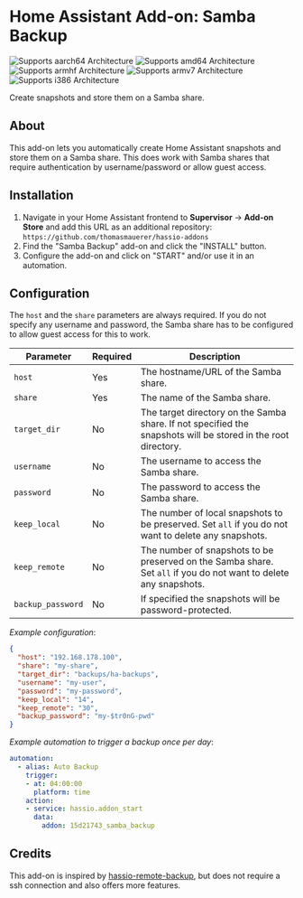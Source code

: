 # Home Assistant Add-on: Samba Backup

![Supports aarch64 Architecture][aarch64-shield] ![Supports amd64 Architecture][amd64-shield] ![Supports armhf Architecture][armhf-shield] ![Supports armv7 Architecture][armv7-shield] ![Supports i386 Architecture][i386-shield]

Create snapshots and store them on a Samba share.

## About

This add-on lets you automatically create Home Assistant snapshots and store them on a Samba share. This does work with Samba shares that require authentication by username/password or allow guest access.

## Installation

1. Navigate in your Home Assistant frontend to **Supervisor** -> **Add-on Store** and add this URL as an additional repository: `https://github.com/thomasmauerer/hassio-addons`
2. Find the "Samba Backup" add-on and click the "INSTALL" button.
3. Configure the add-on and click on "START" and/or use it in an automation.

## Configuration

The `host` and the `share` parameters are always required. If you do not specify any username and password, the Samba share has to be configured to allow guest access for this to work.

|Parameter|Required|Description|
|---------|--------|-----------|
|`host`|Yes|The hostname/URL of the Samba share.|
|`share`|Yes|The name of the Samba share.|
|`target_dir`|No|The target directory on the Samba share. If not specified the snapshots will be stored in the root directory.|
|`username`|No|The username to access the Samba share.|
|`password`|No|The password to access the Samba share.|
|`keep_local`|No|The number of local snapshots to be preserved. Set `all` if you do not want to delete any snapshots.|
|`keep_remote`|No|The number of snapshots to be preserved on the Samba share. Set `all` if you do not want to delete any snapshots.|
|`backup_password`|No|If specified the snapshots will be password-protected.|

_Example configuration_:
```json
{
  "host": "192.168.178.100",
  "share": "my-share",
  "target_dir": "backups/ha-backups",
  "username": "my-user",
  "password": "my-password",
  "keep_local": "14",
  "keep_remote": "30",
  "backup_password": "my-$tr0nG-pwd"
}
```

_Example automation to trigger a backup once per day_:
```yaml
automation:
  - alias: Auto Backup
    trigger:
    - at: 04:00:00
      platform: time
    action:
    - service: hassio.addon_start
      data:
        addon: 15d21743_samba_backup
```

## Credits
This add-on is inspired by [hassio-remote-backup](https://github.com/overkill32/hassio-remote-backup), but does not require a ssh connection and also offers more features.

[aarch64-shield]: https://img.shields.io/badge/aarch64-yes-green.svg
[amd64-shield]: https://img.shields.io/badge/amd64-yes-green.svg
[armhf-shield]: https://img.shields.io/badge/armhf-yes-green.svg
[armv7-shield]: https://img.shields.io/badge/armv7-yes-green.svg
[i386-shield]: https://img.shields.io/badge/i386-yes-green.svg
